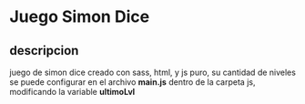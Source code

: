 # Juego Simon Dice

## descripcion

juego de simon dice creado con sass, html, y js puro, su cantidad de niveles se puede configurar en el archivo **main.js** dentro de la carpeta js, modificando la variable **ultimoLvl**

